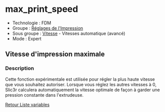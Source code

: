 # max_print_speed

* Technologie : FDM
* Groupe : [Réglages de l'Impression](../print_settings/print_settings.md)
* Sous groupe : [Vitesse](../print_settings/print_settings.md#vitesse) - Vitesses automatique (avancé)
* Mode : Expert

## Vitesse d'impression maximale

### Description

Cette fonction expérimentale est utilisée pour régler la plus haute vitesse que vous souhaitez autoriser.
Lorsque vous réglez les autres vitesses à 0, Slic3r calculera automatiquement la vitesse optimale de façon à garder une pression constante dans l'extrudeuse. 

[Retour Liste variables](variable_list.md)